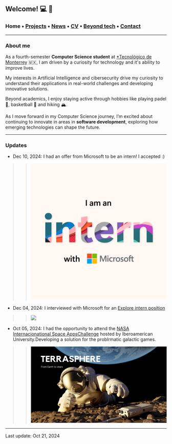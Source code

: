 ## Welcome! 💻 🎀

###  Home • [Projects](/publications) • [News](/news) • [CV](/brief_cv) • [Beyond tech](/research) • [Contact](/contact) 
---

  
### About me

As a fourth-semester **Computer Science student** at <a href="https://tec.mx/es" target="_blank">*Tecnológico de Monterrey</a> 🇲🇽, I am driven by a curiosity for technology and it's ability to improve lives.

My interests in Artificial Intelligence and cibersecurity drive my curiosity to understand their applications in real-world challenges and developing innovative solutions.

Beyond academics, I enjoy staying active through hobbies like playing padel 🎾, basketball 🏀 and hiking 🏔️.

As I move forward in my Computer Science journey, I’m excited about continuing to innovate in areas in **software development**, exploring how emerging technologies can shape the future.

--- 

### Updates

* Dec 10, 2024: I had an offer from Microsoft to be an intern! I accepted :)

>> ![ ](/files/Intern.PNG) 

* Dec 04, 2024: I interviewed with Microsoft for an [Explore intern position](https://careers.microsoft.com/v2/global/en/exploremicrosoft)

>> ![ ](/files/interview.png)

* Oct 05, 2024: I had the opportunity to attend the [NASA Internacionational Space AppsChallenge](https://www.spaceappschallenge.org) hosted by Iberoamerican University.Developing a solution for the problrmatic galactic games.

>> ![ ](/files/terrasphere1.png)

--- 

Last update: Oct 21, 2024 
